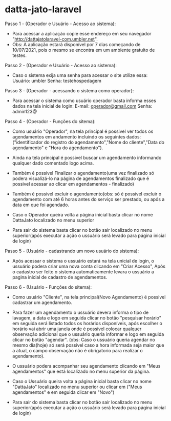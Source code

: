 # datta-jato-laravel

Passo 1 - (Operador e Usuário - Acesso ao sistema):
 * Para acessar a aplicação copie esse endereço em seu navegador "http://dattajatolaravel-com.umbler.net".
 * Obs: A aplicação estará disponível por 7 dias começando de 10/07/2021, pois o mesmo se encontra em um ambiente gratuito de testes.

Passo 2 - (Operador e Usuário - Acesso ao sistema):
 * Caso o sistema exija uma senha para acessar o site utilize essa:
	Usuário: umbler
	Senha: testehospedagem

Passo 3 - (Operador - acessando o sistema como operador):
 * Para acessar o sistema como usuário operador basta informa esses dados na tela inicial de login:
	E-mail: operador@gmail.com
	Senha: admin123@

Passo 4 - (Operador - Funções do sitema):
 * Como usuário "Operador", na tela principal é possivel ver todos os agendamentos em andamento incluindo os seguintes dados:
	("identificador do registro do agendamento","Nome do cliente","Data do agendamento" e "Hora do agendamento").

 * Ainda na tela principal é possivel buscar um agendamento informando qualquer dado comentado logo acima.

 * Também é possivel Finalizar o agendamento(uma vez finalizado só podera visualizá-lo na página de agendamentos finalizado que
	é possivel acessar ao clicar em agendamentos - finalizado)

 * Também é possivel excluir o agendamento(obs: só é possivel excluir o agendamento com até 6 horas antes do serviço ser prestado,
	ou após a data em que foi agendado.

 * Caso o Operador queira volta a página inicial basta clicar no nome DattaJato localizado no menu superior

 * Para sair do sistema basta clicar no botão sair localizado no menu superior(após executar a ação o ussuário
	será levado para página inicial de login)

Passo 5 - (Usuário - cadastrando um novo usuário do sistema):
 * Após acessar o sistema o ussuário estará na tela unicial de login, o ussuário podera criar uma nova conta clicando em "Criar Acesso",
	Após o cadastro ser feito o sistema automaticamente levara o ussuário a pagina inicial de cadastro de agendamentos.

Passo 6 - (Usuário - Funções do sitema):
 * Como usuário "Cliente", na tela principal(Novo Agendamento) é possivel cadastrar um agendamento.

 * Para fazer um agendamento o ussuário devera informa o tipo de lavagem, a data e logo em seguida clicar no botão "pesquisar horário"
	em seguida será listado todos os horários disponíveis, após escolher o horário vai abrir uma janela onde é possivel
	colocar qualquer observação adicional que o ussuário queria informar e logo em seguida clicar no botão "agendar".
	(obs: Caso o ussuário queria agendar no mesmo dia(hoje) só será possivel caso a hora informada seja maior que a atual,
	o campo observação não é obrigatorio para realizar o agendamento).

 * O ussuário podera acompanhar seu agendamento clicando em "Meus agendamentos" que está localizado no menu superior da página.

 * Caso o Ussuário queira volta a página inicial basta clicar no nome "DattaJato" localizado no menu superior ou clicar
	em ("Meus agendamentos" e em seguida clicar em "Novo")
	
 * Para sair do sistema basta clicar no botão sair localizado no menu superior(após executar a ação o ussuário
	será levado para página inicial de login)
